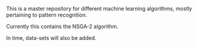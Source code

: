 This is a master repository for different machine learning algorithms, mostly pertaining to pattern recognition.

Currently this contains the NSGA-2 algorithm.

In time, data-sets will also be added.
